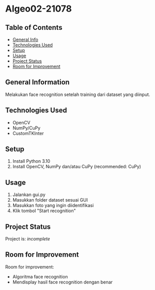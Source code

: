 # Algeo02-21078

## Table of Contents
* [General Info](#general-information)
* [Technologies Used](#technologies-used)
* [Setup](#setup)
* [Usage](#usage)
* [Project Status](#project-status)
* [Room for Improvement](#room-for-improvement)

## General Information
Melakukan face recognition setelah training dari dataset yang diinput.


## Technologies Used
- OpenCV
- NumPy/CuPy
- CustomTKInter

## Setup
1. Install Python 3.10
2. Install OpenCV, NumPy dan/atau CuPy (recommended: CuPy)



## Usage
1. Jalankan gui.py
2. Masukkan folder dataset sesuai GUI
3. Masukkan foto yang ingin diidentifikasi
4. Klik tombol "Start recognition"


## Project Status
Project is: _incomplete_


## Room for Improvement
Room for improvement:
- Algoritma face recognition
- Mendisplay hasil face recognition dengan benar